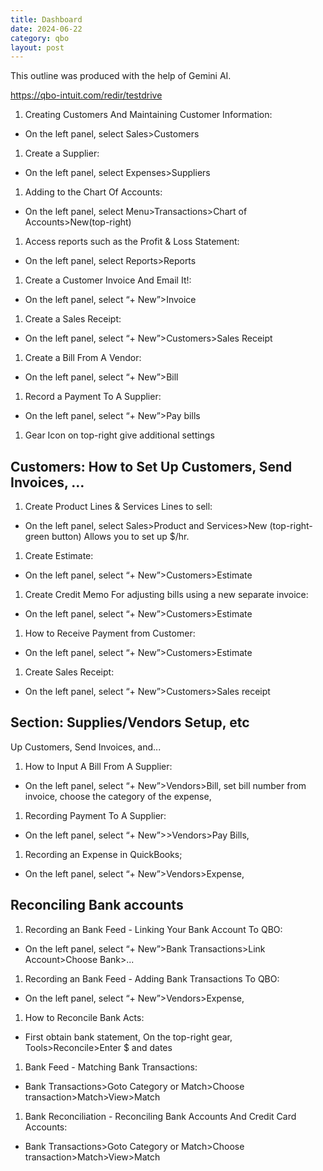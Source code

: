 ```yaml
---
title: Dashboard
date: 2024-06-22
category: qbo
layout: post
---
```


This outline was produced with the help of Gemini AI.

https://qbo-intuit.com/redir/testdrive

1. Creating Customers And Maintaining Customer Information:

- On the left panel, select Sales>Customers

1. Create a Supplier:

- On the left panel, select Expenses>Suppliers

1. Adding to the Chart Of Accounts:

- On the left panel, select Menu>Transactions>Chart of Accounts>New(top-right)

1. Access reports such as the Profit & Loss Statement:

- On the left panel, select Reports>Reports

1. Create a Customer Invoice And Email It!:

- On the left panel, select “+ New”>Invoice

1. Create a Sales Receipt:

- On the left panel, select “+ New”>Customers>Sales Receipt

1. Create a Bill From A Vendor:

- On the left panel, select “+ New”>Bill

1. Record a Payment To A Supplier:

- On the left panel, select “+ New”>Pay bills

1. Gear Icon on top-right give additional settings

## Customers: How to Set Up Customers, Send Invoices, …

1. Create Product Lines & Services Lines to sell:

- On the left panel, select Sales>Product and Services>New (top-right-green button) Allows you to set up $/hr.

1. Create Estimate:

- On the left panel, select “+ New”>Customers>Estimate

1. Create Credit Memo For adjusting bills using a new separate invoice:

- On the left panel, select “+ New”>Customers>Estimate

1. How to Receive Payment from Customer:

- On the left panel, select “+ New”>Customers>Estimate

1. Create Sales Receipt:

- On the left panel, select “+ New”>Customers>Sales receipt

## Section: Supplies/Vendors Setup, etc

Up Customers, Send Invoices, and...
1. How to Input A Bill From A Supplier:

- On the left panel, select “+ New”>Vendors>Bill, set bill number from invoice, choose the category of the expense,

1. Recording Payment To A Supplier:

- On the left panel, select “+ New”>>Vendors>Pay Bills, 

1. Recording an Expense in QuickBooks;

- On the left panel, select “+ New”>Vendors>Expense, 

## Reconciling Bank accounts

1. Recording an  Bank Feed - Linking Your Bank Account To QBO:

- On the left panel, select “+ New”>Bank Transactions>Link Account>Choose Bank>...

1. Recording an Bank Feed - Adding Bank Transactions To QBO:

- On the left panel, select “+ New”>Vendors>Expense, 

1. How to Reconcile Bank Acts:

- First obtain bank statement, On the top-right gear, Tools>Reconcile>Enter $ and dates

1. Bank Feed - Matching Bank Transactions:

- Bank Transactions>Goto Category or Match>Choose transaction>Match>View>Match

1. Bank Reconciliation - Reconciling Bank Accounts And Credit Card Accounts:

- Bank Transactions>Goto Category or Match>Choose transaction>Match>View>Match
